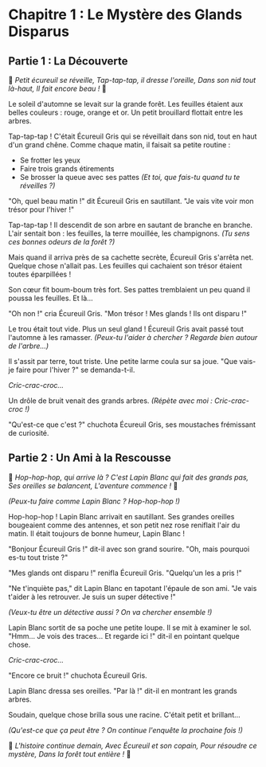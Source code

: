 # Chapitre 1 : Le Mystère des Glands Disparus
## Partie 1 : La Découverte

🎵 *Petit écureuil se réveille,
Tap-tap-tap, il dresse l'oreille,
Dans son nid tout là-haut,
Il fait encore beau !* 🎵

Le soleil d'automne se levait sur la grande forêt. Les feuilles étaient aux belles couleurs : rouge, orange et or. Un petit brouillard flottait entre les arbres.

Tap-tap-tap ! C'était Écureuil Gris qui se réveillait dans son nid, tout en haut d'un grand chêne. Comme chaque matin, il faisait sa petite routine :
- Se frotter les yeux
- Faire trois grands étirements
- Se brosser la queue avec ses pattes
*(Et toi, que fais-tu quand tu te réveilles ?)* 

"Oh, quel beau matin !" dit Écureuil Gris en sautillant. "Je vais vite voir mon trésor pour l'hiver !"

Tap-tap-tap ! Il descendit de son arbre en sautant de branche en branche. L'air sentait bon : les feuilles, la terre mouillée, les champignons. *(Tu sens ces bonnes odeurs de la forêt ?)* 

Mais quand il arriva près de sa cachette secrète, Écureuil Gris s'arrêta net. Quelque chose n'allait pas. Les feuilles qui cachaient son trésor étaient toutes éparpillées !

Son cœur fit boum-boum très fort. Ses pattes tremblaient un peu quand il poussa les feuilles. Et là...

"Oh non !" cria Écureuil Gris. "Mon trésor ! Mes glands ! Ils ont disparu !"

Le trou était tout vide. Plus un seul gland ! Écureuil Gris avait passé tout l'automne à les ramasser. *(Peux-tu l'aider à chercher ? Regarde bien autour de l'arbre...)*

Il s'assit par terre, tout triste. Une petite larme coula sur sa joue. "Que vais-je faire pour l'hiver ?" se demanda-t-il.

*Cric-crac-croc...*

Un drôle de bruit venait des grands arbres. *(Répète avec moi : Cric-crac-croc !)*

"Qu'est-ce que c'est ?" chuchota Écureuil Gris, ses moustaches frémissant de curiosité.

## Partie 2 : Un Ami à la Rescousse

🎵 *Hop-hop-hop, qui arrive là ?
C'est Lapin Blanc qui fait des grands pas,
Ses oreilles se balancent,
L'aventure commence !* 🎵

*(Peux-tu faire comme Lapin Blanc ? Hop-hop-hop !)*

Hop-hop-hop ! Lapin Blanc arrivait en sautillant. Ses grandes oreilles bougeaient comme des antennes, et son petit nez rose reniflait l'air du matin. Il était toujours de bonne humeur, Lapin Blanc !

"Bonjour Écureuil Gris !" dit-il avec son grand sourire. "Oh, mais pourquoi es-tu tout triste ?"

"Mes glands ont disparu !" renifla Écureuil Gris. "Quelqu'un les a pris !"

"Ne t'inquiète pas," dit Lapin Blanc en tapotant l'épaule de son ami. "Je vais t'aider à les retrouver. Je suis un super détective !"

*(Veux-tu être un détective aussi ? On va chercher ensemble !)*

Lapin Blanc sortit de sa poche une petite loupe. Il se mit à examiner le sol.
"Hmm... Je vois des traces... Et regarde ici !" dit-il en pointant quelque chose.

*Cric-crac-croc...*

"Encore ce bruit !" chuchota Écureuil Gris.

Lapin Blanc dressa ses oreilles. "Par là !" dit-il en montrant les grands arbres.

Soudain, quelque chose brilla sous une racine. C'était petit et brillant...

*(Qu'est-ce que ça peut être ? On continue l'enquête la prochaine fois !)*

🎵 *L'histoire continue demain,
Avec Écureuil et son copain,
Pour résoudre ce mystère,
Dans la forêt tout entière !* 🎵